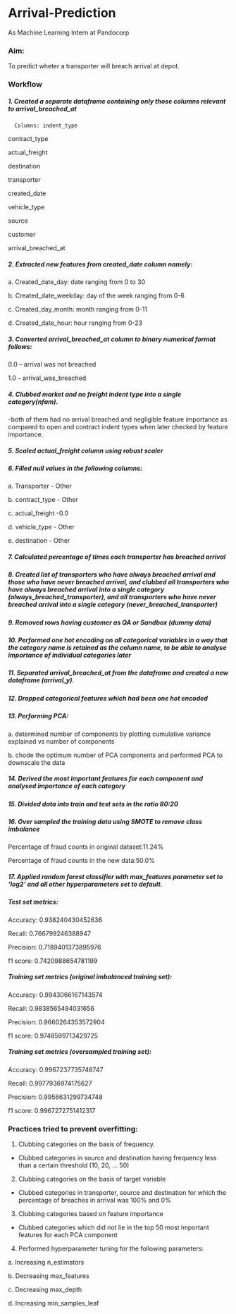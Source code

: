 # Arrival-Prediction
As Machine Learning Intern at Pandocorp
### Aim: 
To predict wheter a transporter will breach arrival at depot.

### Workflow
##### 1.	Created a separate dataframe containing only those columns relevant to arrival_breached_at 

      Columns: indent_type           

  contract_type         
  
  actual_freight  
  
  destination           
  
  transporter           
  
  created_date          
  
  vehicle_type          
  
  source               
  
  customer              
  
  arrival_breached_at 

##### 2.	Extracted new features from created_date column namely:

a.	Created_date_day: date ranging from 0 to 30

b.	Created_date_weekday: day of the week ranging from 0-6

c.	Created_day_month: month ranging from 0-11

d.	Created_date_hour: hour ranging from 0-23

##### 3.	Converted arrival_breached_at column to binary numerical format follows:

0.0	– arrival was not breached

1.0	– arrival_was_breached

##### 4.	Clubbed market and no freight indent type into a single category(nfam).

-both of them had no arrival breached and negligible feature importance as compared to open and contract indent types when later checked by feature importance.
 
##### 5. Scaled actual_freight column using robust scaler

##### 6.	Filled null values in the following columns:

a.	Transporter - Other

b.	contract_type - Other

c.	actual_freight -0.0

d.	vehicle_type - Other

e.	destination - Other

##### 7.	Calculated percentage of times each transporter has breached arrival

##### 8.	Created list of transporters who have always breached arrival and those who have never breached arrival, and clubbed all transporters who have always breached arrival into a single category (always_breached_transporter), and all transporters who have never breached arrival into a single category (never_breached_transporter)

##### 9.	Removed rows having customer as QA or Sandbox (dummy data)


##### 10.	Performed one hot encoding on all categorical variables in a way that the category name is retained as the column name, to be able to analyse importance of individual categories later


##### 11.	Separated arrival_breached_at from the dataframe and created a new dataframe (arrival_y).


##### 12.	Dropped categorical features which had been one hot encoded


##### 13.	Performing PCA:

a.	determined number of components by plotting cumulative variance explained vs number of components
 
b.	chode the optimum number of PCA components and performed PCA to downscale the data


##### 14.	Derived the most important features for each component and analysed importance of each category 


##### 15.	Divided data into train and test sets in the ratio 80:20


##### 16.	Over sampled the training data using SMOTE to remove class imbalance

Percentage of fraud counts in original dataset:11.24%

Percentage of fraud counts in the new data:50.0%


##### 17.	 Applied random forest classifier with max_features parameter set to ‘log2’ and all other hyperparameters set to default.


##### Test set metrics:

Accuracy:  0.938240430452636

Recall:  0.766799246388947

Precision:  0.7189401373895976

f1 score:    0.7420988654781199


##### Training set metrics (original imbalanced training set):

Accuracy:  0.9943066167143574

Recall:  0.9838565494031656

Precision:  0.9660264353572904

f1 score:  0.9748599713429725

##### Training set metrics (oversampled training set):

Accuracy:  0.9967237735748747

Recall:  0.9977936974175627

Precision:  0.9956631299734748

f1 score:  0.9967272751412317

### Practices tried to prevent overfitting:

1.	Clubbing categories on the basis of frequency.

-	Clubbed categories in source and destination having frequency less than a certain threshold (10, 20, … 50)

2.	Clubbing categories on the basis of target variable

-	Clubbed categories in transporter, source and destination for which the percentage of breaches in arrival was 100% and 0%

3.	Clubbing categories based on feature importance

-	Clubbed categories which did not lie in the top 50 most important features for each PCA component

4.	Performed hyperparameter tuning for the following parameters:

a.	Increasing n_estimators

b.	Decreasing max_features

c.	Decreasing max_depth

d.	Increasing min_samples_leaf

